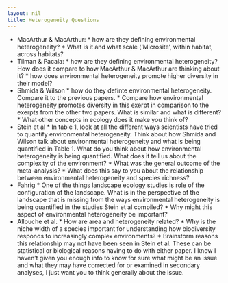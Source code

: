 ```yaml
---
layout: nil
title: Heterogeneity Questions
---
```

*   MacArthur & MacArthur:
        * how are they defining environmental heterogeneity? 
        * What is it and what scale (‘Microsite’, within habitat, across habitats?
*   Tilman & Pacala:
        * how are they defining environmental heterogeneity? How does it compare to how MacArthur & MacArthur are thinking about it?
        * how does environmental heterogeneity promote higher diversity in their model?
*   Shmida & Wilson
        * how do they definte environmental heterogeneity. Compare it to the previous papers.
        * Compare how environmental heterogeneity promotes diversity in this exerpt in comparison to the exerpts from the other two papers. What is similar and what is different?
        * What other concepts in ecology does it make you think of?
*   Stein et al
        * In table 1, look at all the different ways scientists have tried to quantify environmental heterogeneity. Think about how Shmida and Wilson talk about environmental heterogeneity and what is being quantified in Table 1. What do you think about how environmental heterogeneity is being quantified. What does it tell us about the complexity of the environment?
        * What was the general outcome of the meta-analysis?
        * What does this say to you about the relationship between environmental heterogeneity and species richness?
*   Fahrig
        * One of the things landscape ecology studies is role of the configuration of the landscape. What is in the perspective of the landscape that is missing from the ways environmental heterogeneity is being quantified in the studies Stein et al compiled?
        * Why might this aspect of environmental heterogeneity be important?
*   Allouche et al.
        * How are area and heterogeneity related?
        * Why is the niche width of a species important for understanding how biodiversity responds to increasingly complex environments?
        * Brainstorm reasons this relationship may not have been seen in Stein et al. These can be statistical or biological reasons having to do with either paper. I know I haven’t given you enough info to know for sure what might be an issue and what they may have corrected for or examined in secondary analyses, I just want you to think generally about the issue.

